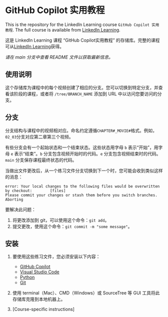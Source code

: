 # GitHub Copilot 实用教程

This is the repository for the LinkedIn Learning course `GitHub Copilot 实用教程`. The full course is available from [LinkedIn Learning][lil-course-url].

这是 LinkedIn Learning 课程 “GitHub Copilot实用教程” 的存储库。完整的课程可从[LinkedIn Learning][lil-course-url]获得。

_请在 main 分支中查看 README 文件以获取最新信息。_

## 使用说明

这个存储库为课程中的每个视频创建了相应的分支。您可以切换到特定分支，并查看该阶段的课程，或者将 `/tree/BRANCH_NAME` 添加到 URL 中以访问您要访问的分支。

## 分支

分支结构与课程中的视频相对应。命名约定遵循`CHAPTER#_MOVIE#`格式。例如，`02_03`分支对应第二章第三个视频。

有些分支会有一个起始状态和一个结束状态。这些状态用字母 `b` 表示“开始”，用字母 `e` 表示“结束”。`b` 分支包含视频开始时的代码。`e` 分支包含视频结束时的代码。`main` 分支保存课程最终状态的代码。

当做出文件更改后，从一个练习文件分支切换到下一个时，您可能会收到类似这样的消息：

```text
error: Your local changes to the following files would be overwritten by checkout:        [files]
Please commit your changes or stash them before you switch branches.
Aborting
```

要解决此问题：

1. 将更改添加到 git，可以使用这个命令：`git add`。
2. 提交更改，使用这个命令：`git commit -m "some message"`。

## 安装

1. 要使用这些练习文件，您必须安装以下内容：

    - [GitHub Copilot](https://copilot.github.com/)
    - [Visual Studio Code](https://code.visualstudio.com/)
    - [Python](https://www.python.org/downloads/)
    - [Git](https://git-scm.com/downloads)

2. 使用 terminal（Mac）、CMD（Windows）或 SourceTree 等 GUI 工具将此存储库克隆到本地机器上。
3. [Course-specific instructions]

[0]: # (Replace these placeholder URLs with actual course URLs)

[lil-course-url]: https://www.linkedin.com/learning/
[lil-thumbnail-url]: http://
